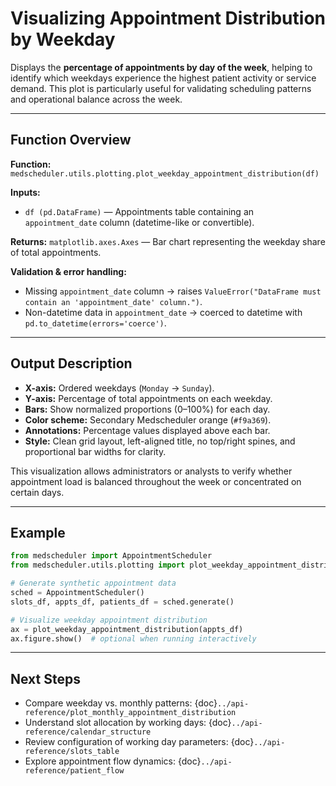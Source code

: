 # Visualizing Appointment Distribution by Weekday

Displays the **percentage of appointments by day of the week**, helping to identify which weekdays experience the highest patient activity or service demand. This plot is particularly useful for validating scheduling patterns and operational balance across the week.

---

## Function Overview
**Function:** `medscheduler.utils.plotting.plot_weekday_appointment_distribution(df)`

**Inputs:**
- `df (pd.DataFrame)` — Appointments table containing an `appointment_date` column (datetime-like or convertible).

**Returns:** `matplotlib.axes.Axes` — Bar chart representing the weekday share of total appointments.

**Validation & error handling:**
- Missing `appointment_date` column → raises `ValueError("DataFrame must contain an 'appointment_date' column.")`.
- Non-datetime data in `appointment_date` → coerced to datetime with `pd.to_datetime(errors='coerce')`.

---

## Output Description
- **X-axis:** Ordered weekdays (`Monday` → `Sunday`).
- **Y-axis:** Percentage of total appointments on each weekday.
- **Bars:** Show normalized proportions (0–100%) for each day.
- **Color scheme:** Secondary Medscheduler orange (`#f9a369`).
- **Annotations:** Percentage values displayed above each bar.
- **Style:** Clean grid layout, left-aligned title, no top/right spines, and proportional bar widths for clarity.

This visualization allows administrators or analysts to verify whether appointment load is balanced throughout the week or concentrated on certain days.

---

## Example
```python
from medscheduler import AppointmentScheduler
from medscheduler.utils.plotting import plot_weekday_appointment_distribution

# Generate synthetic appointment data
sched = AppointmentScheduler()
slots_df, appts_df, patients_df = sched.generate()

# Visualize weekday appointment distribution
ax = plot_weekday_appointment_distribution(appts_df)
ax.figure.show()  # optional when running interactively
```

---

## Next Steps
- Compare weekday vs. monthly patterns: {doc}`../api-reference/plot_monthly_appointment_distribution`
- Understand slot allocation by working days: {doc}`../api-reference/calendar_structure`
- Review configuration of working day parameters: {doc}`../api-reference/slots_table`
- Explore appointment flow dynamics: {doc}`../api-reference/patient_flow`